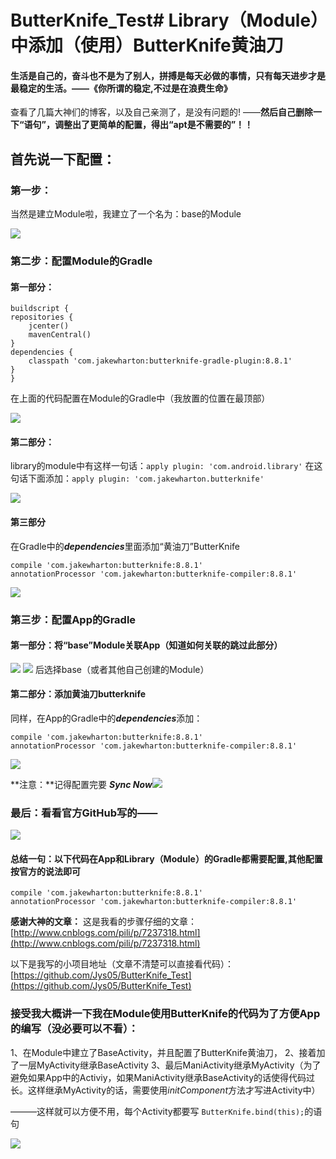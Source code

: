 # ButterKnife_Test# Library（Module）中添加（使用）ButterKnife黄油刀 #
#### 生活是自己的，奋斗也不是为了别人，拼搏是每天必做的事情，只有每天进步才是最稳定的生活。——《你所谓的稳定,不过是在浪费生命》 ####

查看了几篇大神们的博客，以及自己亲测了，是没有问题的!
——**然后自己删除一下“语句”，调整出了更简单的配置，得出“apt是不需要的”！！**

## 首先说一下配置： ##

### 第一步： ###
当然是建立Module啦，我建立了一个名为：base的Module

![](https://i.imgur.com/Q2MaSYu.png)

### 第二步：配置Module的Gradle ###
#### 第一部分： ####
    buildscript {
    repositories {
        jcenter()
        mavenCentral()
    }
    dependencies {
        classpath 'com.jakewharton:butterknife-gradle-plugin:8.8.1'
    }
	}

在上面的代码配置在Module的Gradle中（我放置的位置在最顶部）

![](https://i.imgur.com/WLjNFmp.png)

#### 第二部分： ####

library的module中有这样一句话：`apply plugin: 'com.android.library'`
在这句话下面添加：`apply plugin: 'com.jakewharton.butterknife'`

![](https://i.imgur.com/gMnsM7T.png)

#### 第三部分 ####

在Gradle中的***dependencies***里面添加“黄油刀”ButterKnife

    compile 'com.jakewharton:butterknife:8.8.1'
    annotationProcessor 'com.jakewharton:butterknife-compiler:8.8.1'

![](https://i.imgur.com/NNefKMY.png)

### 第三步：配置App的Gradle ###

#### 第一部分：将“base”Module关联App（知道如何关联的跳过此部分） ####

![](https://i.imgur.com/ke4692U.png)
![](https://i.imgur.com/fL0XX4U.png)
后选择base（或者其他自己创建的Module）

#### 第二部分：添加黄油刀butterknife ####

同样，在App的Gradle中的***dependencies***添加：

    compile 'com.jakewharton:butterknife:8.8.1'
    annotationProcessor 'com.jakewharton:butterknife-compiler:8.8.1'

![](https://i.imgur.com/QKrgZTc.png)

**注意：**记得配置完要 ***Sync Now***![](https://i.imgur.com/EV13nIZ.png)

### 最后：看看官方GitHub写的—— ###

![](https://i.imgur.com/oVzi3Rq.png)

#### 总结一句：以下代码在App和Library（Module）的Gradle都需要配置,其他配置按官方的说法即可  ####
    compile 'com.jakewharton:butterknife:8.8.1'
    annotationProcessor 'com.jakewharton:butterknife-compiler:8.8.1' 


**感谢大神的文章：**
这是我看的步骤仔细的文章：
[http://www.cnblogs.com/pili/p/7237318.html](http://www.cnblogs.com/pili/p/7237318.html)

以下是我写的小项目地址（文章不清楚可以直接看代码）：
[https://github.com/Jys05/ButterKnife_Test](https://github.com/Jys05/ButterKnife_Test)

### 接受我大概讲一下我在Module使用ButterKnife的代码为了方便App的编写（没必要可以不看）： ###

1、在Module中建立了BaseActivity，并且配置了ButterKnife黄油刀，
2、接着加了一层MyActivity继承BaseActivity
3、最后ManiActivity继承MyActivity（为了避免如果App中的Activiy，如果ManiActivity继承BaseActivity的话使得代码过长。这样继承MyActivity的话，需要使用*initComponent*方法才写进Activity中）

———这样就可以方便不用，每个Activity都要写	`ButterKnife.bind(this);`的语句

![](https://i.imgur.com/aXVGG8b.png)


